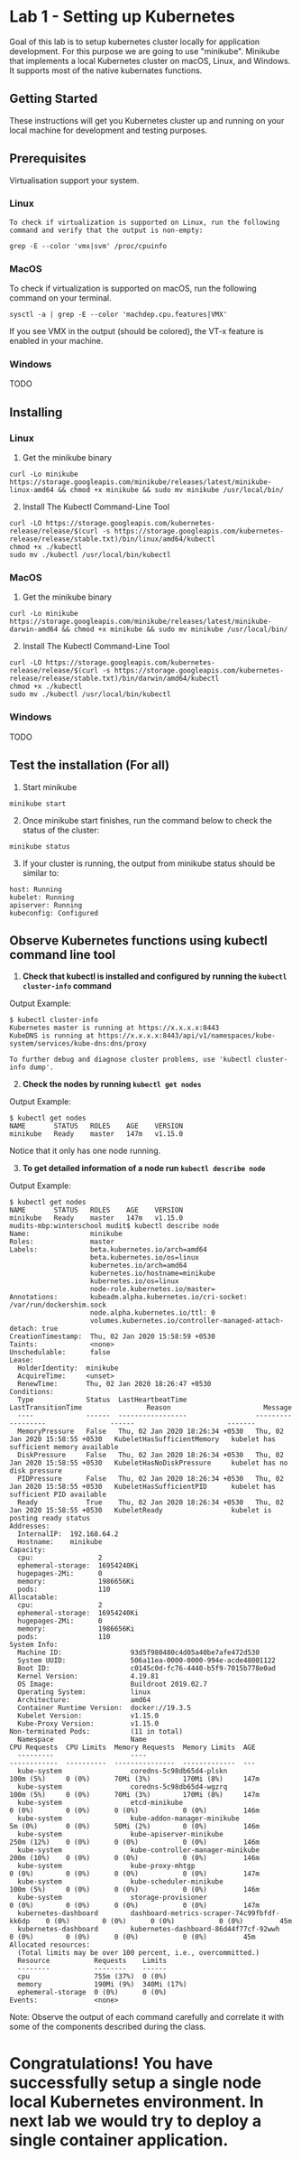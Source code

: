 # Lab 1 - Setting up Kubernetes
Goal of this lab is to setup kubernetes cluster locally for application development. For this purpose we are going to use "minikube". Minikube that implements a local Kubernetes cluster on macOS, Linux, and Windows. It supports most of the native kubernates functions.

## Getting Started

These instructions will get you Kubernetes cluster up and running on your local machine for development and testing purposes. 

## Prerequisites

Virtualisation support your system. 

### Linux
    To check if virtualization is supported on Linux, run the following command and verify that the output is non-empty:
```
grep -E --color 'vmx|svm' /proc/cpuinfo
```
### MacOS
To check if virtualization is supported on macOS, run the following command on your terminal.
```
sysctl -a | grep -E --color 'machdep.cpu.features|VMX' 
```
If you see VMX in the output (should be colored), the VT-x feature is enabled in your machine.

### Windows 

TODO

## Installing

### Linux

1. Get the minikube binary 
```
curl -Lo minikube https://storage.googleapis.com/minikube/releases/latest/minikube-linux-amd64 && chmod +x minikube && sudo mv minikube /usr/local/bin/
```
2. Install The Kubectl Command-Line Tool
```
curl -LO https://storage.googleapis.com/kubernetes-release/release/$(curl -s https://storage.googleapis.com/kubernetes-release/release/stable.txt)/bin/linux/amd64/kubectl
chmod +x ./kubectl
sudo mv ./kubectl /usr/local/bin/kubectl
```

### MacOS
1. Get the minikube binary 
```
curl -Lo minikube https://storage.googleapis.com/minikube/releases/latest/minikube-darwin-amd64 && chmod +x minikube && sudo mv minikube /usr/local/bin/
```
2. Install The Kubectl Command-Line Tool
```
curl -LO https://storage.googleapis.com/kubernetes-release/release/$(curl -s https://storage.googleapis.com/kubernetes-release/release/stable.txt)/bin/darwin/amd64/kubectl
chmod +x ./kubectl
sudo mv ./kubectl /usr/local/bin/kubectl
```
### Windows 

TODO

## Test the installation (For all)

1. Start minikube 
```
minikube start
```

2. Once minikube start finishes, run the command below to check the status of the cluster:
```
minikube status
```

3. If your cluster is running, the output from minikube status should be similar to:
```
host: Running
kubelet: Running
apiserver: Running
kubeconfig: Configured
```

## Observe Kubernetes functions using kubectl command line tool 

1. **Check that kubectl is  installed and configured by running the ```kubectl cluster-info``` command**

Output Example: 
```
$ kubectl cluster-info
Kubernetes master is running at https://x.x.x.x:8443
KubeDNS is running at https://x.x.x.x:8443/api/v1/namespaces/kube-system/services/kube-dns:dns/proxy

To further debug and diagnose cluster problems, use 'kubectl cluster-info dump'.
```

2. **Check the nodes by running ```kubectl get nodes```**

Output Example:
```
$ kubectl get nodes
NAME       STATUS   ROLES    AGE    VERSION
minikube   Ready    master   147m   v1.15.0
```
Notice that it only has one node running. 

3. **To get detailed information of a node run ```kubectl describe node```**

Output Example:
```
$ kubectl get nodes
NAME       STATUS   ROLES    AGE    VERSION
minikube   Ready    master   147m   v1.15.0
mudits-mbp:winterschool mudit$ kubectl describe node
Name:               minikube
Roles:              master
Labels:             beta.kubernetes.io/arch=amd64
                    beta.kubernetes.io/os=linux
                    kubernetes.io/arch=amd64
                    kubernetes.io/hostname=minikube
                    kubernetes.io/os=linux
                    node-role.kubernetes.io/master=
Annotations:        kubeadm.alpha.kubernetes.io/cri-socket: /var/run/dockershim.sock
                    node.alpha.kubernetes.io/ttl: 0
                    volumes.kubernetes.io/controller-managed-attach-detach: true
CreationTimestamp:  Thu, 02 Jan 2020 15:58:59 +0530
Taints:             <none>
Unschedulable:      false
Lease:
  HolderIdentity:  minikube
  AcquireTime:     <unset>
  RenewTime:       Thu, 02 Jan 2020 18:26:47 +0530
Conditions:
  Type             Status  LastHeartbeatTime                 LastTransitionTime                Reason                       Message
  ----             ------  -----------------                 ------------------                ------                       -------
  MemoryPressure   False   Thu, 02 Jan 2020 18:26:34 +0530   Thu, 02 Jan 2020 15:58:55 +0530   KubeletHasSufficientMemory   kubelet has sufficient memory available
  DiskPressure     False   Thu, 02 Jan 2020 18:26:34 +0530   Thu, 02 Jan 2020 15:58:55 +0530   KubeletHasNoDiskPressure     kubelet has no disk pressure
  PIDPressure      False   Thu, 02 Jan 2020 18:26:34 +0530   Thu, 02 Jan 2020 15:58:55 +0530   KubeletHasSufficientPID      kubelet has sufficient PID available
  Ready            True    Thu, 02 Jan 2020 18:26:34 +0530   Thu, 02 Jan 2020 15:58:55 +0530   KubeletReady                 kubelet is posting ready status
Addresses:
  InternalIP:  192.168.64.2
  Hostname:    minikube
Capacity:
  cpu:                2
  ephemeral-storage:  16954240Ki
  hugepages-2Mi:      0
  memory:             1986656Ki
  pods:               110
Allocatable:
  cpu:                2
  ephemeral-storage:  16954240Ki
  hugepages-2Mi:      0
  memory:             1986656Ki
  pods:               110
System Info:
  Machine ID:                 93d5f980480c4d05a40be7afe472d530
  System UUID:                506a11ea-0000-0000-994e-acde48001122
  Boot ID:                    c0145c0d-fc76-4440-b5f9-7015b778e0ad
  Kernel Version:             4.19.81
  OS Image:                   Buildroot 2019.02.7
  Operating System:           linux
  Architecture:               amd64
  Container Runtime Version:  docker://19.3.5
  Kubelet Version:            v1.15.0
  Kube-Proxy Version:         v1.15.0
Non-terminated Pods:          (11 in total)
  Namespace                   Name                                          CPU Requests  CPU Limits  Memory Requests  Memory Limits  AGE
  ---------                   ----                                          ------------  ----------  ---------------  -------------  ---
  kube-system                 coredns-5c98db65d4-plskn                      100m (5%)     0 (0%)      70Mi (3%)        170Mi (8%)     147m
  kube-system                 coredns-5c98db65d4-wgzrq                      100m (5%)     0 (0%)      70Mi (3%)        170Mi (8%)     147m
  kube-system                 etcd-minikube                                 0 (0%)        0 (0%)      0 (0%)           0 (0%)         146m
  kube-system                 kube-addon-manager-minikube                   5m (0%)       0 (0%)      50Mi (2%)        0 (0%)         146m
  kube-system                 kube-apiserver-minikube                       250m (12%)    0 (0%)      0 (0%)           0 (0%)         146m
  kube-system                 kube-controller-manager-minikube              200m (10%)    0 (0%)      0 (0%)           0 (0%)         146m
  kube-system                 kube-proxy-mhtgp                              0 (0%)        0 (0%)      0 (0%)           0 (0%)         147m
  kube-system                 kube-scheduler-minikube                       100m (5%)     0 (0%)      0 (0%)           0 (0%)         146m
  kube-system                 storage-provisioner                           0 (0%)        0 (0%)      0 (0%)           0 (0%)         147m
  kubernetes-dashboard        dashboard-metrics-scraper-74c99fbfdf-kk6dp    0 (0%)        0 (0%)      0 (0%)           0 (0%)         45m
  kubernetes-dashboard        kubernetes-dashboard-86d44f77cf-92wwh         0 (0%)        0 (0%)      0 (0%)           0 (0%)         45m
Allocated resources:
  (Total limits may be over 100 percent, i.e., overcommitted.)
  Resource           Requests    Limits
  --------           --------    ------
  cpu                755m (37%)  0 (0%)
  memory             190Mi (9%)  340Mi (17%)
  ephemeral-storage  0 (0%)      0 (0%)
Events:              <none>
```

Note: Observe the output of each command carefully and correlate it with some of the components described during the class. 


# Congratulations! You have successfully setup a single node local Kubernetes environment. In next lab we would try to deploy a single container application. 
